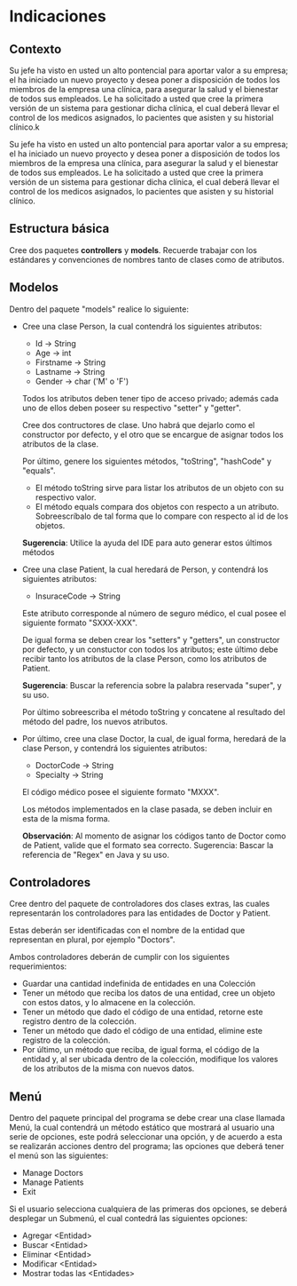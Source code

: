 # Indicaciones

## Contexto

Su jefe ha visto en usted un alto pontencial para aportar valor a su empresa; el ha iniciado un nuevo proyecto 
y desea poner a disposición de todos los miembros de la empresa una clínica, para asegurar la salud y el bienestar 
de todos sus empleados. Le ha solicitado a usted que cree la primera versión de un sistema para gestionar dicha clínica,
el cual deberá llevar el control de los medicos asignados, lo pacientes que asisten y su historial clínico.k



Su jefe ha visto en usted un alto pontencial para aportar valor a su empresa; el ha iniciado un nuevo proyecto y desea poner a disposición de todos los miembros de la empresa una clínica, para asegurar la salud y el bienestar de todos sus empleados. Le ha solicitado a usted que cree la primera versión de un sistema para gestionar dicha clínica, el cual deberá llevar el control de los medicos asignados, lo pacientes que asisten y su historial clínico.

## Estructura básica

Cree dos paquetes **controllers** y **models**. Recuerde trabajar con los estándares y convenciones de nombres tanto de clases como de atributos.

## Modelos
Dentro del paquete "models" realice lo siguiente:

* Cree una clase Person, la cual contendrá los siguientes atributos:
    * Id -> String
    * Age -> int
    * Firstname -> String
    * Lastname -> String
    * Gender -> char ('M' o 'F')
    
    Todos los atributos deben tener tipo de acceso privado; además cada uno de ellos deben poseer su respectivo "setter" y "getter".
    
    Cree dos contructores de clase. Uno habrá que dejarlo como el constructor por defecto, y el otro que se encargue de asignar todos los atributos de la clase.
    
    Por último, genere los siguientes métodos, "toString", "hashCode" y "equals".
    * El método toString sirve para listar los atributos de un objeto con su respectivo valor. 
    * El método equals compara dos objetos con respecto a un atributo. Sobreescríbalo de tal forma que lo compare con respecto al id de los objetos.
    
    **Sugerencia**: Utilice la ayuda del IDE para auto generar estos últimos métodos
    
* Cree una clase Patient, la cual heredará de Person, y contendrá los siguientes atributos:
    * InsuraceCode -> String
    
    Este atributo corresponde al número de seguro médico, el cual posee el siguiente formato "SXXX-XXX".
    
    De igual forma se deben crear los "setters" y "getters", un constructor por defecto, y un constuctor con todos los atributos;
    este último debe recibir tanto los atributos de la clase Person, como los atributos de Patient.
    
    **Sugerencia**: Buscar la referencia sobre la palabra reservada "super", y su uso.
    
    Por último sobreescriba el método toString y concatene al resultado del método del padre, los nuevos atributos.
    
* Por último, cree una clase Doctor, la cual, de igual forma, heredará de la clase Person, y contendrá los siguientes atributos:
    * DoctorCode -> String
    * Specialty -> String
    
    El código médico posee el siguiente formato "MXXX".
    
    Los métodos implementados en la clase pasada, se deben incluir en esta de la misma forma.
    
    **Observación**: Al momento de asignar los códigos tanto de Doctor como de Patient, valide que el formato sea correcto. Sugerencia: Bascar la referencia de "Regex" en Java y su uso.
    
## Controladores 

Cree dentro del paquete de controladores dos clases extras, las cuales representarán los controladores para las entidades de Doctor y Patient.

Estas deberán ser identificadas con el nombre de la entidad que representan en plural, por ejemplo "Doctors".

Ambos controladores deberán de cumplir con los siguientes requerimientos:
* Guardar una cantidad indefinida de entidades en una Colección
* Tener un método que reciba los datos de una entidad, cree un objeto con estos datos, y lo almacene en la colección.
* Tener un método que dado el código de una entidad, retorne este registro dentro de la colección.
* Tener un método que dado el código de una entidad, elimine este registro de la colección.
* Por último, un método que reciba, de igual forma, el código de la entidad y, al ser ubicada dentro de la colección, modifique los valores de los atributos de la misma con nuevos datos.

## Menú 

Dentro del paquete principal del programa se debe crear una clase llamada Menú, la cual contendrá un método estático que mostrará al usuario una serie de opciones, este podrá seleccionar una opción, y de acuerdo 
a esta se realizarán acciones dentro del programa; las opciones que deberá tener el menú son las siguientes:

* Manage Doctors
* Manage Patients
* Exit

Si el usuario selecciona cualquiera de las primeras dos opciones, se deberá desplegar un Submenú, el cual contedrá 
las siguientes opciones:
* Agregar \<Entidad\>
* Buscar \<Entidad\>
* Eliminar \<Entidad\>
* Modificar \<Entidad\>
* Mostrar todas las \<Entidades\>

